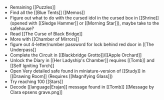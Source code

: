 - Remaining [[Puzzles]]
- Find all the [[Blue Tents]] [[Memos]]
- Figure out what to do with the cursed idol in the cursed box in [[Shrine]] (opened with [[Sledge Hammer]] or [[Morning Star]]), maybe take to the safehouse?
- Read [[The Curse of Black Bridge]]
- More with [[Chamber of Mirrors]]
- figure out 4-letter/number password for lock behind red door in [[The Underpass]] 
- Complete the Circuit in [[Blackbridge Grotto]]/[[Apple Orchard]]
- Unlock the Diary in [[Her Ladyship's Chamber]] requires [[Tomb]] and [[Self Igniting Torch]]
- Open Very detailed safe found in miniature-version of [[Study]] in [[Drawing Room]] (Requires [[Magnifying Glass]])
- Try reaching 100 [[Stars]]
- Decode [[language|Erajan]] message found in [[Tomb]] [[Message by Clara epsens grave.png]]